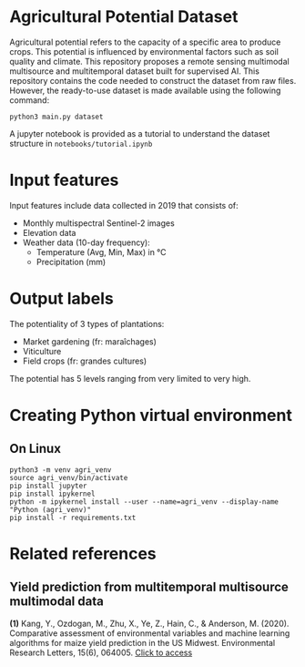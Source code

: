 # Agricultural Potential Dataset

Agricultural potential refers to the capacity of a specific area to produce crops. This potential is influenced by environmental factors such as soil quality and climate. This repository proposes a remote sensing multimodal multisource and multitemporal dataset built for supervised AI. This repository contains the code needed to construct the dataset from raw files. However, the ready-to-use dataset is made available using the following command:
```
python3 main.py dataset
```
A jupyter notebook is provided as a tutorial to understand the dataset structure in ```notebooks/tutorial.ipynb```

# Input features
Input features include data collected in 2019 that consists of:
- Monthly multispectral Sentinel-2 images 
- Elevation data 
- Weather data (10-day frequency):
    - Temperature (Avg, Min, Max) in °C
    - Precipitation (mm)

# Output labels
The potentiality of 3 types of plantations:
- Market gardening (fr: maraîchages)
- Viticulture
- Field crops (fr: grandes cultures)

The potential has 5 levels ranging from very limited to very high.

<!-- # Data visualization


## Potentials
### Potential Levels
![Potential levels](media/categorical_colorbar.png)
### Market Gardening
![Market gardening](media/ma_potential.png)
### Viticulture
![Viticulture](media/vit_potential.png)
### Field Crops
![Field crops](media/gc_potential.png)

## Elevation
![Elevation](media/elevation.png)
## Sentinel-2
### Color Image
![Color image](media/sentinel2_2019_6.png)
### False Color Image
![False color image](media/false_sentinel2_2019_6.png)
### Temperature (Avg) in °C
![Temperature avg](media/temperature.png)
### Temperature (Max) in °C
![Temperature max](media/max_temperature.png)
### Temperature (Min) in °C
![Temperature avg](media/min_temperature.png)
### Precipitation (mm)
![Precipitation](media/precipitation.png) -->

# Creating Python virtual environment

## On Linux 

```
python3 -m venv agri_venv
source agri_venv/bin/activate
pip install jupyter
pip install ipykernel
python -m ipykernel install --user --name=agri_venv --display-name "Python (agri_venv)"
pip install -r requirements.txt
```

# Related references

## Yield prediction from multitemporal multisource multimodal data

**(1)** Kang, Y., Ozdogan, M., Zhu, X., Ye, Z., Hain, C., & Anderson, M. (2020). Comparative assessment of environmental variables and machine learning algorithms for maize yield prediction in the US Midwest. Environmental Research Letters, 15(6), 064005. [Click to access](https://iopscience.iop.org/article/10.1088/1748-9326/ab7df9/meta)

